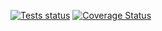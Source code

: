 
[![Tests status][test status image]][test status] [![Coverage Status][master coverage image]][master coverage]

  [test status image]: https://github.com/connorhu/khvpos/actions/workflows/tests.yml/badge.svg?branch=master
  [test status]: https://github.com/connorhu/khvpos/actions/workflows/tests.yml
  [master coverage image]: https://codecov.io/gh/connorhu/khvpos/branch/master/graph/badge.svg
  [master coverage]: https://codecov.io/gh/connorhu/khvpos/branch/master
